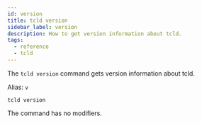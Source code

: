 ```yaml
---
id: version
title: tcld version
sidebar_label: version
description: How to get version information about tcld.
tags:
  - reference
  - tcld
---
```


The `tcld version` command gets version information about tcld.

Alias: `v`

`tcld version`

The command has no modifiers.
